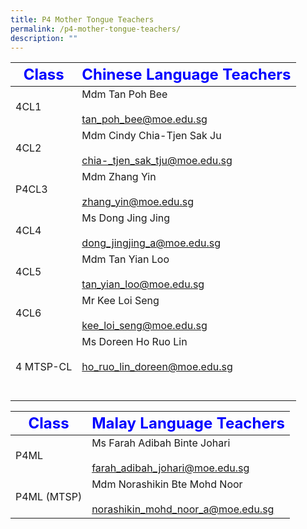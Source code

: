 ```yaml
---
title: P4 Mother Tongue Teachers
permalink: /p4-mother-tongue-teachers/
description: ""
---
```

|     <strong style="color: blue; font-size: 24px;">Class</strong>|<strong style="color: blue; font-size: 24px;">Chinese Language Teachers</strong>|
| -------------------------------- | ---------------------------------------------------- |
| 4CL1 | Mdm Tan Poh Bee <br><br><a href="mailto:tan_poh_bee@moe.edu.sg">tan_poh_bee@moe.edu.sg </a>|
| 4CL2 | Mdm Cindy Chia-Tjen Sak Ju<br><br><a href="mailto:chia-_tjen_sak_tju@moe.edu.sg">chia-_tjen_sak_tju@moe.edu.sg </a>|
| P4CL3 | Mdm Zhang Yin  <br><br><a href="mailto:zhang_yin@moe.edu.sg=">zhang_yin@moe.edu.sg</a>|
| 4CL4| Ms Dong Jing Jing<br><br><a href="mailto:dong_jingjing_a@moe.edu.sg">dong_jingjing_a@moe.edu.sg</a>|
| 4CL5 | Mdm Tan Yian Loo<br><br><a href="mailto:tan_yian_loo@moe.edu.sg">tan_yian_loo@moe.edu.sg </a>|
| 4CL6| Mr Kee Loi Seng<br><br><a href="mailto:kee_loi_seng@moe.edu.sg">kee_loi_seng@moe.edu.sg</a>|
| 4 MTSP-CL | Ms Doreen Ho Ruo Lin <br><br><a href="mailto:ho_ruo_lin_doreen@moe.edu.sg">ho_ruo_lin_doreen@moe.edu.sg</a><br><br><br>|

|     <strong style="color: blue; font-size: 24px;">Class</strong>|<strong style="color: blue; font-size: 24px;">Malay Language Teachers</strong>|
| -------------------------------- | ---------------------------------------------------- |
| P4ML | Ms Farah Adibah Binte Johari <br><br><a href="mailto:farah_adibah_johari@moe.edu.sg">farah_adibah_johari@moe.edu.sg</a>|
| P4ML (MTSP) | Mdm Norashikin Bte Mohd Noor <br><br><a href="mailto:norashikin_mohd_noor_a@moe.edu.sg">norashikin_mohd_noor_a@moe.edu.sg</a>|